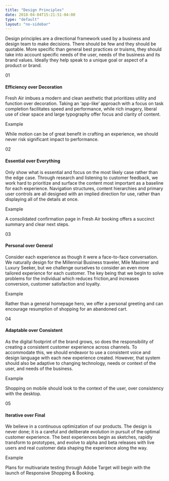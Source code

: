 ```yaml
---
title: "Design Principles"
date: 2018-04-04T15:21:51-04:00
type: "default"
layout: "no-sidebar"
---
```

<p class='lead space-bottom'>Design principles are a directional framework used by a business and design team to make decisions. There should be few and they should be quotable. More specific than general best practices or truisms, they should take into account specific needs of the user, needs of the business and its brand values. Ideally they help speak to a unique goal or aspect of a product or brand.</p>

<div class='flex-row'>
<p class="counter">01</p><div class='space-bottom principle'>
<h4>Efficiency over Decoration</h4>
<p>Fresh Air imbues a modern and clean aesthetic that prioritizes utility and function over decoration. Taking an ‘app-like’ approach with a focus on task completion facilitates speed and performance, while rich imagery, liberal use of clear space and large typography offer focus and clarity of content.</p>
<div class='flex-row'><p class='example'>Example</p> <p>While motion can be of great benefit in crafting an experience, we should never risk significant impact to performance.</p>
</div>
</div>
</div>

<div class='flex-row'>
<p class="counter">02</p><div class='space-bottom principle'>
<h4>Essential over Everything</h4>
<p>Only show what is essential and focus on the most likely case rather than the edge case. Through research and listening to customer feedback, we work hard to prioritize and surface the content most important as a baseline for each experience. Navigation structures, content hierarchies and primary user controls are all designed with an implied direction for use, rather than displaying all of the details at once.</p>
<div class='flex-row'><p class='example'>Example</p> <p>A consolidated confirmation page in Fresh Air booking offers a succinct summary and clear next steps.</p>
</div>
</div>
</div>

<div class='flex-row'>
<p class="counter">03</p><div class='space-bottom principle'>
<h4>Personal over General</h4>
<p>Consider each experience as though it were a face-to-face conversation. We naturally design for the Millennial Business traveler, Mile Maximer and Luxury Seeker, but we challenge ourselves to consider an even more tailored experience for each customer. The key being that we begin to solve problems for the individual which reduces friction,and increases conversion, customer satisfaction and loyalty.</p>
<div class='flex-row'><p class='example'>Example</p> <p>Rather than a general homepage hero, we offer a personal greeting and can encourage resumption of shopping for an abandoned cart.</p>
</div>
</div>
</div>



<div class='flex-row'>
<p class="counter">04</p><div class='space-bottom principle'>
<h4>Adaptable over Consistent</h4>
<p>As the digital footprint of the brand grows, so does the responsibility of creating a consistent customer experience across channels. To accommodate this, we should endeavor to use a consistent voice and design language with each new experience created. However, that system should also be adaptive to changing technology, needs or context of the user, and needs of the business.</p>
<div class='flex-row'><p class='example'>Example</p> <p>Shopping on mobile should look to the context of the user, over consistency with the desktop.</p>
</div>
</div>
</div>


<div class='flex-row'>
<p class="counter">05</p><div class='space-bottom principle'>
<h4>Iterative over Final</h4>
<p>We believe in a continuous optimization of our products. The design is never done; it is a careful and deliberate evolution in pursuit of the optimal customer experience. The best experiences begin as sketches, rapidly transform to prototypes, and evolve to alpha and beta releases with live users and real customer data shaping the experience along the way.</p>
<div class='flex-row'><p class='example'>Example</p> <p>Plans for multivariate testing through Adobe Target will begin with the launch of Responsive Shopping & Booking.</p>
</div>
</div>
</div>
